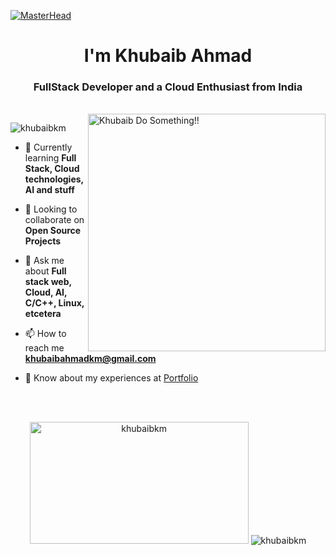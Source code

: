 [![MasterHead](https://www.pramukhdigital.com/wp-content/uploads/2018/07/New-PNC-Animated-Banners.gif)](https://playandpray.netlify.app)
<h1 align="center">I'm Khubaib Ahmad</h1>
<h3 align="center">FullStack Developer and a Cloud Enthusiast from India</h3><br>
<img align="right" alt="Khubaib Do Something!!" width="380" src="https://i.pinimg.com/originals/00/c5/37/00c537bdf08547f031540521892e5aa7.gif">

<p align="left"> <img src="https://komarev.com/ghpvc/?username=khubaibkm&label=Profile%20views&color=0e75b6&style=flat" alt="khubaibkm" /> </p>


- 🌱 Currently learning **Full Stack, Cloud technologies, AI and stuff**

- 👯 Looking to collaborate on **Open Source Projects**

- 💬 Ask me about **Full stack web, Cloud, AI, C/C++, Linux, etcetera**

- 📫 How to reach me **khubaibahmadkm@gmail.com**

- 📄 Know about my experiences at [Portfolio](http://khubaiblive.netlify.app/)



<br><br>
<p align="center">
   <img height="195" width="350" src="https://github-readme-stats.vercel.app/api/top-langs?username=khubaibkm&show_icons=true&layout=compact" alt="khubaibkm" />
  <img src="https://github-readme-streak-stats.herokuapp.com/?user=khubaibkm" alt="khubaibkm" /> 
</p>





